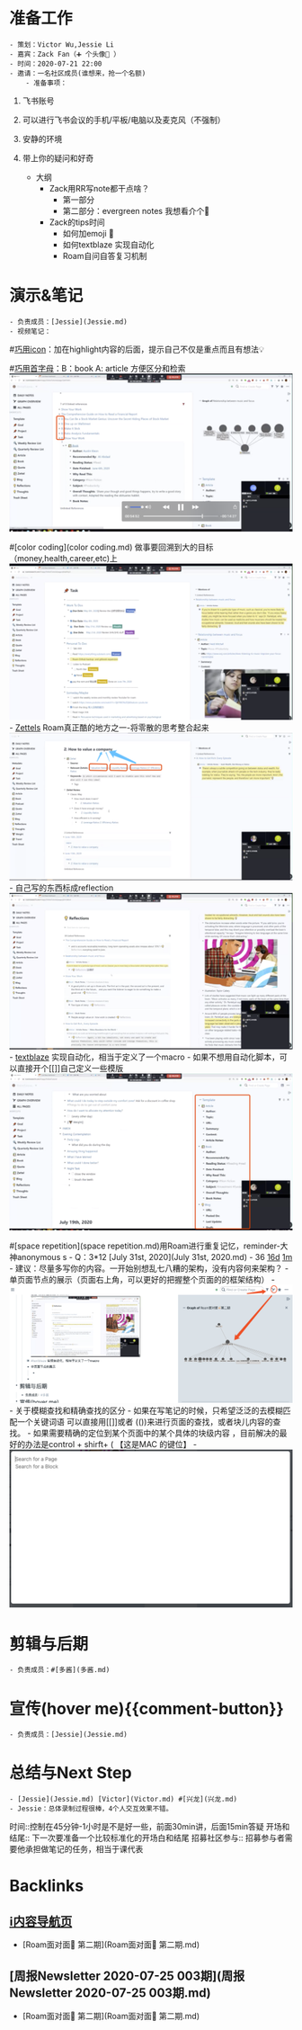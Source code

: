 
# 准备工作
    - 策划：Victor Wu,Jessie Li
    - 嘉宾：Zack Fan（➕ 个头像👦 ）
    - 时间：2020-07-21 22:00
    - 邀请：一名社区成员(谁想来，抢一个名额)
        - 准备事项：
            
1. 飞书账号
            
2. 可以进行飞书会议的手机/平板/电脑以及麦克风（不强制）
            
3. 安静的环境
            
4. 带上你的疑问和好奇
    - 大纲
        - Zack用RR写note都干点啥？
            - 第一部分
            - 第二部分：evergreen notes 我想看介个🤩
        - Zack的tips时间
            - 如何加emoji 🦆
            - 如何textblaze 实现自动化
            - Roam自问自答复习机制

# 演示&笔记
    - 负责成员：[Jessie](Jessie.md) 
    - 视频笔记：
        
#[巧用icon](巧用icon.md)：加在highlight内容的后面，提示自己不仅是重点而且有想法💡 
        
#[巧用首字母](巧用首字母.md)：B：book A: article 方便区分和检索![](../images/7yX-iruFNw.png?)
        
#[color coding](color coding.md) 做事要回溯到大的目标（money,health,career,etc)上![](../images/rrJHlPAk-b.png?)
        - [Zettels](Zettels.md) Roam真正酷的地方之一-将零散的思考整合起来![](../images/6SrnrRAClp.png?)
        - 自己写的东西标成reflection![](../images/07GkTZSUOI.png?)
        - [textblaze](textblaze.md) 实现自动化，相当于定义了一个macro
            - 如果不想用自动化脚本，可以直接开个[[]]自己定义一些模版![](../images/9PuFsPbCk-.png?)
            
#[space repetition](space repetition.md)用Roam进行重复记忆，reminder-大神anonymous s
                - Q：3*12 [July 31st, 2020](July 31st, 2020.md)
                    - 36 [16d](16d.md) [1m](1m.md)
            - 建议：尽量多写你的内容。一开始别想乱七八糟的架构，没有内容何来架构？
        - 单页面节点的展示（页面右上角，可以更好的把握整个页面的的框架结构）
            - ![](../images/23M4blGdfD.png?)
        - 关于模糊查找和精确查找的区分
            - 如果在写笔记的时候，只希望泛泛的去模糊匹配一个关键词语 可以直接用[[]]或者 (())来进行页面的查找，或者块儿内容的查找。
            - 如果需要精确的定位到某个页面中的某个具体的块级内容 ，目前解决的最好的办法是control + shirft+ (  【这是MAC 的键位】
            - ![](../images/OsD6xql00_.png?)

# 剪辑与后期
    - 负责成员：#[多酱](多酱.md)

# 宣传(hover me){{comment-button}}
    - 负责成员：[Jessie](Jessie.md)

# 总结与Next Step
    - [Jessie](Jessie.md) [Victor](Victor.md) #[兴龙](兴龙.md)
    - Jessie：总体录制过程很棒，4个人交互效果不错。

时间::控制在45分钟-1小时是不是好一些，前面30min讲，后面15min答疑
开场和结尾:: 下一次要准备一个比较标准化的开场白和结尾
招募社区参与:: 招募参与者需要他承担做笔记的任务，相当于课代表


# Backlinks
## [ℹ︎内容导航页](ℹ︎内容导航页.md)
- [Roam面对面🍜 第二期](Roam面对面🍜 第二期.md)

## [周报Newsletter 2020-07-25 003期](周报Newsletter 2020-07-25 003期.md)
- [Roam面对面🍜 第二期](Roam面对面🍜 第二期.md)


